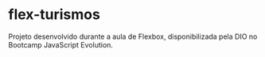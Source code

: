 # flex-turismos
Projeto desenvolvido durante a aula de Flexbox, disponibilizada pela DIO no Bootcamp JavaScript Evolution.
